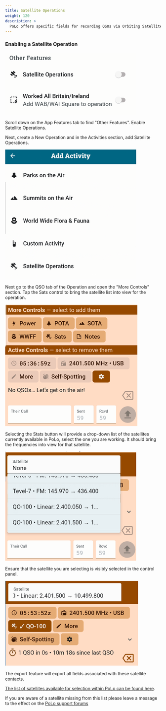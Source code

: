 ```yaml
---
title: Satellite Operations
weight: 120
description: >
  PoLo offers specific fields for recording QSOs via Orbiting Satellite Carrying Amateur Radio (OSCAR) satellites.
---
```


### Enabling a Satellite Operation
![image](./enablesatelliteop.png)

Scroll down on the App Features tab to find "Other Features". Enable Satellite Operations.

Next, create a New Operation and in the Activities section, add Satellite Operations.

![image](./addsatelliteop.png)

Next go to the QSO tab of the Operation and open the "More Controls" section. Tap the Sats control to bring the satellite list into view for the operation.

![image](./satscontrol.png)

Selecting the Stats button will provide a drop-down list of the satellites currently available in PoLo, select the one you are working. It should bring the frequencies into view for that satellite.

![image](./satlist.png)

Ensure that the satellite you are selecting is visibly selected in the control panel.

![image](./satselected.png)

The export feature will export all fields associated with these satellite contacts.

[The list of satellites available for selection within PoLo can be found here](https://github.com/ham2k/polo.ham2k.com/blob/main/content/en/data/satellites.json).

If you are aware of a satellite missing from this list please leave a message to the effect on the <a href='https://forums.ham2k.com/' target='_blank'>PoLo support forums</a>